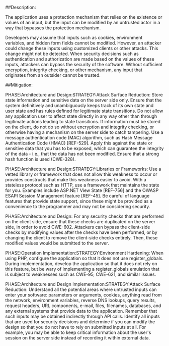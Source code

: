 ##Description:

The application uses a protection mechanism that relies on the existence or values of an input, but the input can be modified by an untrusted actor in a way that bypasses the protection mechanism.

Developers may assume that inputs such as cookies, environment variables, and hidden form fields cannot be modified. However, an attacker could change these inputs using customized clients or other attacks. This change might not be detected. When security decisions such as authentication and authorization are made based on the values of these inputs, attackers can bypass the security of the software. Without sufficient encryption, integrity checking, or other mechanism, any input that originates from an outsider cannot be trusted.

##Mitigation:


PHASE:Architecture and Design:STRATEGY:Attack Surface Reduction:
Store state information and sensitive data on the server side only. Ensure that the system definitively and unambiguously keeps track of its own state and user state and has rules defined for legitimate state transitions. Do not allow any application user to affect state directly in any way other than through legitimate actions leading to state transitions. If information must be stored on the client, do not do so without encryption and integrity checking, or otherwise having a mechanism on the server side to catch tampering. Use a message authentication code (MAC) algorithm, such as Hash Message Authentication Code (HMAC) [REF-529]. Apply this against the state or sensitive data that you has to be exposed, which can guarantee the integrity of the data - i.e., that the data has not been modified. Ensure that a strong hash function is used (CWE-328).

PHASE:Architecture and Design:STRATEGY:Libraries or Frameworks:
Use a vetted library or framework that does not allow this weakness to occur or provides constructs that make this weakness easier to avoid. With a stateless protocol such as HTTP, use a framework that maintains the state for you. Examples include ASP.NET View State [REF-756] and the OWASP ESAPI Session Management feature [REF-45]. Be careful of language features that provide state support, since these might be provided as a convenience to the programmer and may not be considering security.

PHASE:Architecture and Design:
For any security checks that are performed on the client side, ensure that these checks are duplicated on the server side, in order to avoid CWE-602. Attackers can bypass the client-side checks by modifying values after the checks have been performed, or by changing the client to remove the client-side checks entirely. Then, these modified values would be submitted to the server.

PHASE:Operation Implementation:STRATEGY:Environment Hardening:
When using PHP, configure the application so that it does not use register_globals. During implementation, develop the application so that it does not rely on this feature, but be wary of implementing a register_globals emulation that is subject to weaknesses such as CWE-95, CWE-621, and similar issues.

PHASE:Architecture and Design Implementation:STRATEGY:Attack Surface Reduction:
Understand all the potential areas where untrusted inputs can enter your software: parameters or arguments, cookies, anything read from the network, environment variables, reverse DNS lookups, query results, request headers, URL components, e-mail, files, filenames, databases, and any external systems that provide data to the application. Remember that such inputs may be obtained indirectly through API calls. Identify all inputs that are used for security decisions and determine if you can modify the design so that you do not have to rely on submitted inputs at all. For example, you may be able to keep critical information about the user's session on the server side instead of recording it within external data.

